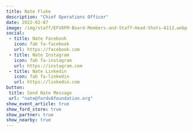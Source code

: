 ```yaml
---
title: Nate Fluke
description: "Chief Operations Officer"
date: 2022-02-07
image: /img/staff/EFV8FM-Board-Members-and-Staff-Head-Shots-A113.webp
social: 
 - title: Nate Facebook
   icon: fab fa-facebook
   url: https://facebook.com
 - title: Nate Instagram
   icon: fab fa-instagram
   url: https://instagram.com
 - title: Nate Linkedin
   icon: fab fa-linkedin
   url: https://linkedin.com
button:
 title: Send Nate Message
 url: "nate@fordv8foundation.org"
show_event_article: true
show_ford_store: true
show_partner: true
show_nearby: true
---
```

